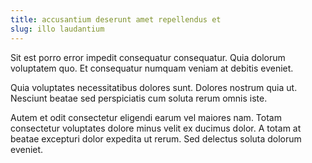 ```yaml
---
title: accusantium deserunt amet repellendus et
slug: illo laudantium
---
```


Sit est porro error impedit consequatur consequatur. Quia dolorum voluptatem quo. Et consequatur numquam veniam at debitis eveniet.

Quia voluptates necessitatibus dolores sunt. Dolores nostrum quia ut. Nesciunt beatae sed perspiciatis cum soluta rerum omnis iste.

Autem et odit consectetur eligendi earum vel maiores nam. Totam consectetur voluptates dolore minus velit ex ducimus dolor. A totam at beatae excepturi dolor expedita ut rerum. Sed delectus soluta dolorum eveniet.
